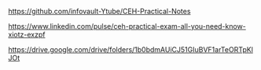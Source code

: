 https://github.com/infovault-Ytube/CEH-Practical-Notes

https://www.linkedin.com/pulse/ceh-practical-exam-all-you-need-know-xiotz-exzpf

https://drive.google.com/drive/folders/1b0bdmAUiCJ51GIuBVF1arTeORTpKlJOt
